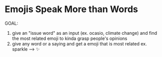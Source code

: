 # Emojis Speak More than Words

GOAL:

1. give an "issue word" as an input (ex. ocasio, climate change) and find the most related emoji
to kinda grasp people's opinions
2. give any word or a saying and get a emoji that is most related ex. sparkle --> ✨